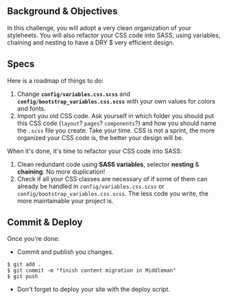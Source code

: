 ## Background & Objectives

In this challenge, you will adopt a very clean organization of your styleheets. You will also refactor your CSS code into SASS, using variables, chaining and nesting to have a DRY $ very efficient design.

## Specs

Here is a roadmap of things to do:

1. Change **`config/variables.css.scss`** and **`config/bootstrap_variables.css.scss`** with your own values for colors and fonts.
1. Import you old CSS code. Ask yourself in which folder you should put this CSS code (`layout`? `pages`? `components`?) and how you should name the `.scss` file you create. Take your time. CSS is not a sprint, the more organized your CSS code is, the better your design will be.

When it's done, it's time to refactor your CSS code into SASS:

1. Clean redundant code using **SASS variables**, selector **nesting** & **chaining**. No more duplication!
1. Check if all your CSS classes are necessary of if some of them can already be handled in `config/variables.css.scss` or `config/bootstrap_variables.css.scss`. The less code you write, the more maintainable your project is.

## Commit & Deploy

Once you're done:

- Commit and publish you changes.

```
$ git add .
$ git commit -m "finish content migration in Middleman"
$ git push
```

- Don't forget to deploy your site with the deploy script.
